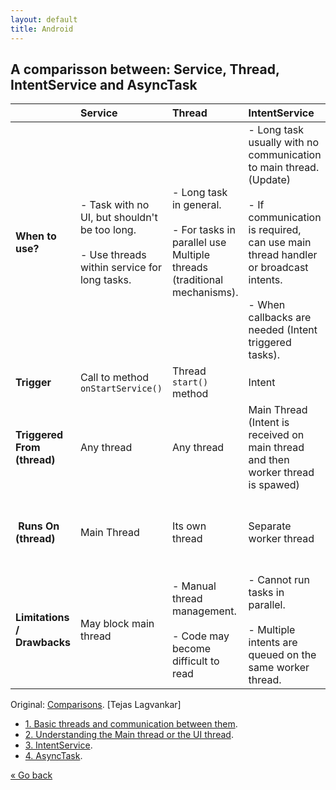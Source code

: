 ```yaml
---
layout: default
title: Android
---
```


## A comparisson between: Service, Thread, IntentService and AsyncTask

| | Service | Thread | IntentService | AsyncTask | 
|:----|:----|:----|:----|:----|
| **When to use?**  |- Task with no UI, but shouldn't be too long. <br><br> - Use threads within service for long tasks.  | - Long task in general. <br><br> - For tasks in parallel use Multiple threads (traditional mechanisms).  | - Long task usually with no communication to main thread. (Update) <br><br> - If communication is required, can use main thread handler or broadcast intents. <br><br> - When callbacks are needed (Intent triggered tasks).  | - Small task having to communicate with main thread. <br><br> - For tasks in parallel use multiple instances OR Executor (API Level 11  Introduces the `executeOnExecutor()` method).  |
| **Trigger**  | Call to method `onStartService()`  | Thread `start()` method  | Intent  | Call to method `execute()`  |
| **Triggered From (thread)**  | Any thread  | Any thread  | Main Thread (Intent is received on main thread and then worker thread is spawed)  | Main Thread  |
| **Runs On (thread)**  | Main Thread | Its own thread  | Separate worker thread  | Worker thread. However, Main thread methods may be invoked in between to publish progress.  |
| **Limitations / Drawbacks**  | May block main thread  | - Manual thread management. <br><br> - Code may become difficult to read  | - Cannot run tasks in parallel. <br><br> - Multiple intents are queued on the same worker thread.  | - One instance can only be executed once (hence cannot run in a loop). <br><br> - Must be created and executed from the Main thread.  |

Original: [Comparisons](http://techtej.blogspot.com.es/2011/03/android-thread-constructspart-4.html). [Tejas Lagvankar]

- [1. Basic threads and communication between them](http://techtej.blogspot.com.es/2011/02/android-passing-data-between-main.html).
- [2. Understanding the Main thread or the UI thread](http://techtej.blogspot.com.es/2011/03/android-thread-constructspart-1-ui.html).
- [3. IntentService](http://techtej.blogspot.com.es/2011/03/android-thread-constructspart-2-intent.html).
- [4. AsyncTask](http://techtej.blogspot.com.es/2011/03/android-thread-constructs-part-3.html).

[&laquo; Go back](./)
